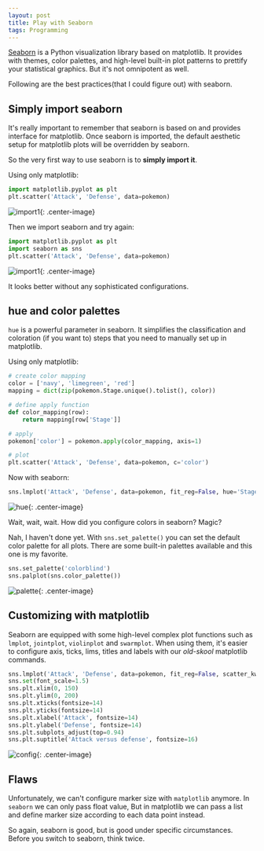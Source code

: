 ```yaml
---
layout: post
title: Play with Seaborn
tags: Programming
---
```


[Seaborn](http://seaborn.pydata.org/index.html) is a Python visualization library based on matplotlib. It provides with themes, color palettes, and high-level built-in plot patterns to prettify your statistical graphics. But it's not omnipotent as well.

<!-- more -->

Following are the best practices(that I could figure out) with seaborn.

## Simply import seaborn

It's really important to remember that seaborn is based on and provides interface for matplotlib. Once seaborn is imported, the default aesthetic setup for matplotlib plots will be overridden by seaborn.

So the very first way to use seaborn is to __simply import it__.

Using only matplotlib:

```python
import matplotlib.pyplot as plt
plt.scatter('Attack', 'Defense', data=pokemon)
```

![import1](https://jiaxi-github-pages-photohost.oss-cn-beijing.aliyuncs.com/pyreneesalpaca/images/2017-11-15-import-1.png){: .center-image}

Then we import seaborn and try again:

```python
import matplotlib.pyplot as plt
import seaborn as sns
plt.scatter('Attack', 'Defense', data=pokemon)
```

![import1](https://jiaxi-github-pages-photohost.oss-cn-beijing.aliyuncs.com/pyreneesalpaca/images/2017-11-15-import-2.png){: .center-image}

It looks better without any sophisticated configurations.

## hue and color palettes

`hue` is a powerful parameter in seaborn. It simplifies the classification and coloration (if you want to) steps that you need to manually set up in matplotlib.

Using only matplotlib:

```python
# create color mapping
color = ['navy', 'limegreen', 'red']
mapping = dict(zip(pokemon.Stage.unique().tolist(), color))

# define apply function
def color_mapping(row):
    return mapping[row['Stage']]

# apply
pokemon['color'] = pokemon.apply(color_mapping, axis=1)

# plot
plt.scatter('Attack', 'Defense', data=pokemon, c='color')
```

Now with seaborn:

```python
sns.lmplot('Attack', 'Defense', data=pokemon, fit_reg=False, hue='Stage')
```

![hue](https://jiaxi-github-pages-photohost.oss-cn-beijing.aliyuncs.com/pyreneesalpaca/images/2017-11-15-hue.png){: .center-image}

Wait, wait, wait. How did you configure colors in seaborn? Magic?

Nah, I haven't done yet. With `sns.set_palette()` you can set the default color palette for all plots. There are some built-in palettes available and this one is my favorite.

```python
sns.set_palette('colorblind')
sns.palplot(sns.color_palette())
```

![palette](https://jiaxi-github-pages-photohost.oss-cn-beijing.aliyuncs.com/pyreneesalpaca/images/2017-11-15-palette.png){: .center-image}

## Customizing with matplotlib

Seaborn are equipped with some high-level complex plot functions such as `lmplot`, `jointplot`, `violinplot` and `swarmplot`. When using them, it's easier to configure axis, ticks, lims, titles and labels with our *old-skool* matplotlib commands.

```python
sns.lmplot('Attack', 'Defense', data=pokemon, fit_reg=False, scatter_kws={"s": 80}, size=8, hue='Stage')
sns.set(font_scale=1.5)
sns.plt.xlim(0, 150)
sns.plt.ylim(0, 200)
sns.plt.xticks(fontsize=14)
sns.plt.yticks(fontsize=14)
sns.plt.xlabel('Attack', fontsize=14)
sns.plt.ylabel('Defense', fontsize=14)
sns.plt.subplots_adjust(top=0.94)
sns.plt.suptitle('Attack versus defense', fontsize=16)
```

![config](https://jiaxi-github-pages-photohost.oss-cn-beijing.aliyuncs.com/pyreneesalpaca/images/2017-11-15-config.png){: .center-image}

## Flaws

Unfortunately, we can't configure marker size with `matplotlib` anymore. In `seaborn` we can only pass float value, But in matplotlib we can pass a list and define marker size according to each data point instead.

So again, seaborn is good, but is good under specific circumstances. Before you switch to seaborn, think twice.

